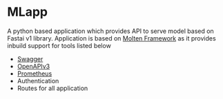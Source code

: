 # MLapp

A python based application which provides API to serve model based on Fastai v1 library. Application is based on [Molten Framework](https://moltenframework.com/) as it provides inbuild support for tools listed below

* [Swagger](https://swagger.io/)
* [OpenAPIv3](https://www.openapis.org/)
* [Prometheus](https://prometheus.io/)
* Authentication
* Routes for all application
